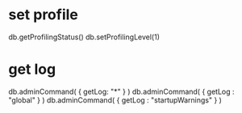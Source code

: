 # set profile
db.getProfilingStatus()
db.setProfilingLevel(1)

# get log
db.adminCommand( { getLog: "*" } )
db.adminCommand( { getLog : "global" } )
db.adminCommand( { getLog : "startupWarnings" } )